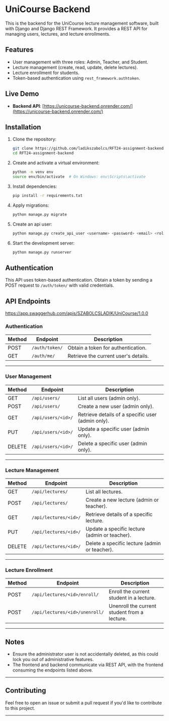 
# UniCourse Backend

This is the backend for the UniCourse lecture management software, built with Django and Django REST Framework. It provides a REST API for managing users, lectures, and lecture enrollments.

## Features
- User management with three roles: Admin, Teacher, and Student.
- Lecture management (create, read, update, delete lectures).
- Lecture enrollment for students.
- Token-based authentication using `rest_framework.authtoken`.

## Live Demo
- **Backend API**: [https://unicourse-backend.onrender.com/](https://unicourse-backend.onrender.com/)

## Installation
1. Clone the repository:
   ```bash
   git clone https://github.com/ladikszabolcs/RFT24-assignment-backend.git
   cd RFT24-assignment-backend
   ```
2. Create and activate a virtual environment:
   ```bash
   python -m venv env
   source env/bin/activate  # On Windows: env\Scripts\activate
   ```
3. Install dependencies:
   ```bash
   pip install -r requirements.txt
   ```
4. Apply migrations:
   ```bash
   python manage.py migrate
   ```
5. Create an api user:
   ```bash
   python manage.py create_api_user <username> <password> <email> <role>
      ```
6. Start the development server:
   ```bash
   python manage.py runserver
   ```

## Authentication
This API uses token-based authentication. Obtain a token by sending a POST request to `/auth/token/` with valid credentials.

## API Endpoints
https://app.swaggerhub.com/apis/SZABOLCSLADIK/UniCourse/1.0.0

### Authentication
| Method | Endpoint        | Description                                         |
|--------|-----------------|-----------------------------------------------------|
| POST   | `/auth/token/`  | Obtain a token for authentication.                 |
| GET    | `/auth/me/`     | Retrieve the current user's details.               |

---

### User Management
| Method | Endpoint        | Description                                         |
|--------|-----------------|-----------------------------------------------------|
| GET    | `/api/users/`   | List all users (admin only).                        |
| POST   | `/api/users/`   | Create a new user (admin only).                     |
| GET    | `/api/users/<id>/` | Retrieve details of a specific user (admin only). |
| PUT    | `/api/users/<id>/` | Update a specific user (admin only).              |
| DELETE | `/api/users/<id>/` | Delete a specific user (admin only).              |

---

### Lecture Management
| Method | Endpoint             | Description                                   |
|--------|----------------------|-----------------------------------------------|
| GET    | `/api/lectures/`     | List all lectures.                           |
| POST   | `/api/lectures/`     | Create a new lecture (admin or teacher).     |
| GET    | `/api/lectures/<id>/`| Retrieve details of a specific lecture.      |
| PUT    | `/api/lectures/<id>/`| Update a specific lecture (admin or teacher).|
| DELETE | `/api/lectures/<id>/`| Delete a specific lecture (admin or teacher).|

---

### Lecture Enrollment
| Method | Endpoint                        | Description                                      |
|--------|---------------------------------|--------------------------------------------------|
| POST   | `/api/lectures/<id>/enroll/`    | Enroll the current student in a lecture.        |
| POST   | `/api/lectures/<id>/unenroll/`  | Unenroll the current student from a lecture.    |

---

## Notes
- Ensure the administrator user is not accidentally deleted, as this could lock you out of administrative features.
- The frontend and backend communicate via REST API, with the frontend consuming the endpoints listed above.

---

## Contributing
Feel free to open an issue or submit a pull request if you'd like to contribute to this project.

---


